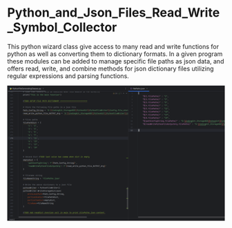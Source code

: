 # Python_and_Json_Files_Read_Write_Symbol_Collector

This python wizard class give access to many read and write functions for python as well as converting them to dictionary formats. In a given program these modules can be added to manage specific file paths as json data, and offers read, write, and combine methods for json dictionary files utilizing regular expressions and parsing functions.

<img
src="APP_Description\SymbolCollectorDescr.png">
